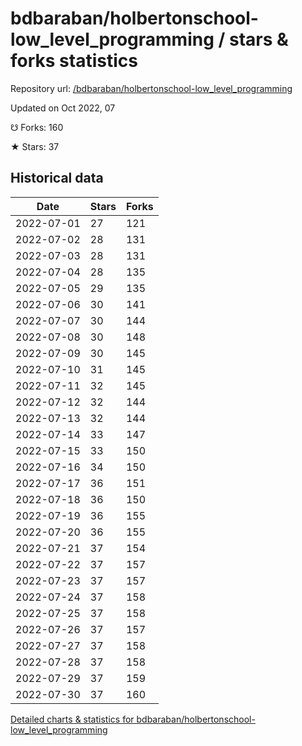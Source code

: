 # bdbaraban/holbertonschool-low_level_programming / stars & forks statistics

Repository url: [/bdbaraban/holbertonschool-low_level_programming](https://github.com/bdbaraban/holbertonschool-low_level_programming)

Updated on Oct 2022, 07

☋ Forks: 160

★ Stars: 37

## Historical data
| Date | Stars | Forks |
|------|-------|-------|
| 2022-07-01 | 27 | 121 | 
| 2022-07-02 | 28 | 131 | 
| 2022-07-03 | 28 | 131 | 
| 2022-07-04 | 28 | 135 | 
| 2022-07-05 | 29 | 135 | 
| 2022-07-06 | 30 | 141 | 
| 2022-07-07 | 30 | 144 | 
| 2022-07-08 | 30 | 148 | 
| 2022-07-09 | 30 | 145 | 
| 2022-07-10 | 31 | 145 | 
| 2022-07-11 | 32 | 145 | 
| 2022-07-12 | 32 | 144 | 
| 2022-07-13 | 32 | 144 | 
| 2022-07-14 | 33 | 147 | 
| 2022-07-15 | 33 | 150 | 
| 2022-07-16 | 34 | 150 | 
| 2022-07-17 | 36 | 151 | 
| 2022-07-18 | 36 | 150 | 
| 2022-07-19 | 36 | 155 | 
| 2022-07-20 | 36 | 155 | 
| 2022-07-21 | 37 | 154 | 
| 2022-07-22 | 37 | 157 | 
| 2022-07-23 | 37 | 157 | 
| 2022-07-24 | 37 | 158 | 
| 2022-07-25 | 37 | 158 | 
| 2022-07-26 | 37 | 157 | 
| 2022-07-27 | 37 | 158 | 
| 2022-07-28 | 37 | 158 | 
| 2022-07-29 | 37 | 159 | 
| 2022-07-30 | 37 | 160 | 


[Detailed charts & statistics for bdbaraban/holbertonschool-low_level_programming](https://reviewgithub.com/rep/bdbaraban/holbertonschool-low_level_programming)

